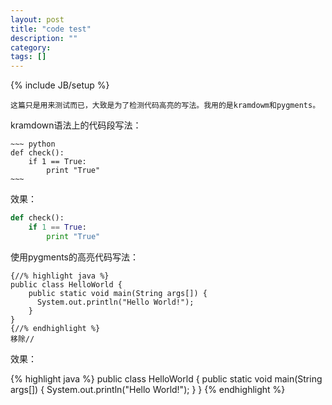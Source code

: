 ```yaml
---
layout: post
title: "code test"
description: ""
category: 
tags: []
---
```

{% include JB/setup %}

	这篇只是用来测试而已，大致是为了检测代码高亮的写法。我用的是kramdowm和pygments。

kramdown语法上的代码段写法：
	
	~~~ python
	def check():
		if 1 == True:
			print "True"
	~~~

效果：  

~~~ python
def check():
	if 1 == True:
		print "True"
~~~

使用pygments的高亮代码写法：

~~~
{//% highlight java %}
public class HelloWorld {
    public static void main(String args[]) {
      System.out.println("Hello World!");
    }
}
{//% endhighlight %}
移除//
~~~

效果：

{% highlight java %}
public class HelloWorld {
    public static void main(String args[]) {
      System.out.println("Hello World!");
    }
}
{% endhighlight %}
